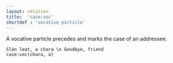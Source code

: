 ```yaml
---
layout: relation
title:  'case:voc'
shortdef : 'vocative particle'
---
```


A vocative particle precedes and marks the case of an addressee.

~~~ sdparse
Slán leat, a chara \n Goodbye, friend
case:voc(chara, a)
~~~

